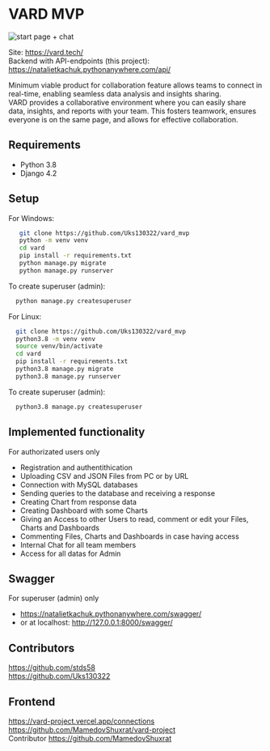 VARD MVP
============
![start page + chat](https://github.com/Uks130322/vard_mvp/assets/101522861/04f81d59-4a76-4488-adce-157c28d1d962)

Site: https://vard.tech/  
Backend with API-endpoints (this project): https://natalietkachuk.pythonanywhere.com/api/  

Minimum viable product for collaboration feature allows teams to connect in real-time, enabling seamless data analysis and insights sharing.  
VARD provides a collaborative environment where you can easily share data, insights, and reports with your team. This fosters teamwork, ensures everyone is on the same page, and allows for effective collaboration.  
  


Requirements
---------------

- Python 3.8
- Django 4.2  

Setup
-------------

For Windows:
 ```bash
    git clone https://github.com/Uks130322/vard_mvp
    python -m venv venv
    cd vard
    pip install -r requirements.txt
    python manage.py migrate
    python manage.py runserver
```

To create superuser (admin):
```bash
  python manage.py createsuperuser
```

For Linux:
```bash
  git clone https://github.com/Uks130322/vard_mvp
  python3.8 -m venv venv
  source venv/bin/activate
  cd vard
  pip install -r requirements.txt
  python3.8 manage.py migrate
  python3.8 manage.py runserver
```

To create superuser (admin):
```bash
  python3.8 manage.py createsuperuser
```
  
Implemented functionality
--------------
For authorizated users only  

  - Registration and authentithication
  - Uploading CSV and JSON Files from PC or by URL
  - Connection with MySQL databases
  - Sending queries to the database and receiving a response
  - Creating Chart from response data
  - Creating Dashboard with some Charts
  - Giving an Access to other Users to read, comment or edit your Files, Charts and Dashboards
  - Commenting Files, Charts and Dashboards in case having access
  - Internal Chat for all team members
  -  Access for all datas for Admin

Swagger
---------------
For superuser (admin) only  
  
   - https://natalietkachuk.pythonanywhere.com/swagger/  
   - or at localhost: http://127.0.0.1:8000/swagger/

Contributors
-----------
https://github.com/stds58  
https://github.com/Uks130322

Frontend
-----------
https://vard-project.vercel.app/connections  
https://github.com/MamedovShuxrat/vard-project  
Contributor https://github.com/MamedovShuxrat
